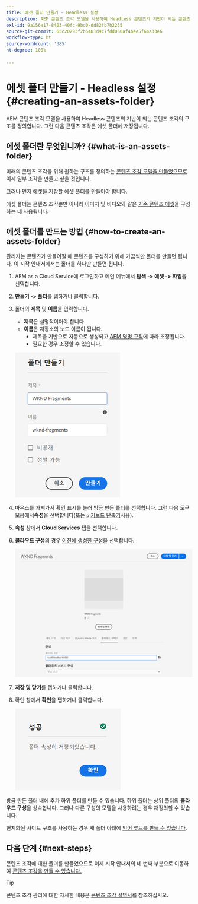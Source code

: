 ```yaml
---
title: 에셋 폴더 만들기 - Headless 설정
description: AEM 콘텐츠 조각 모델을 사용하여 Headless 콘텐츠의 기반이 되는 콘텐츠 조각의 구조를 정의합니다.
exl-id: 9a156a17-8403-40fc-9bd0-dd82fb7b2235
source-git-commit: 65c20293f2b5481d9c7fdd050af4bee5f64a33e6
workflow-type: ht
source-wordcount: '385'
ht-degree: 100%

---
```


# 에셋 폴더 만들기 - Headless 설정 {#creating-an-assets-folder}

AEM 콘텐츠 조각 모델을 사용하여 Headless 콘텐츠의 기반이 되는 콘텐츠 조각의 구조를 정의합니다. 그런 다음 콘텐츠 조각은 에셋 폴더에 저장됩니다.

## 에셋 폴더란 무엇입니까? {#what-is-an-assets-folder}

미래의 콘텐츠 조각을 위해 원하는 구조를 정의하는 [콘텐츠 조각 모델을 만들었으므로](create-content-model.md) 이제 일부 조각을 만들고 싶을 것입니다.

그러나 먼저 에셋을 저장할 에셋 폴더를 만들어야 합니다.

에셋 폴더는 콘텐츠 조각뿐만 아니라 이미지 및 비디오와 같은 [기존 콘텐츠 에셋](/help/assets/manage-digital-assets.md)을 구성하는 데 사용됩니다.

## 에셋 폴더를 만드는 방법 {#how-to-create-an-assets-folder}

관리자는 콘텐츠가 만들어질 때 콘텐츠를 구성하기 위해 가끔씩만 폴더를 만들면 됩니다. 이 시작 안내서에서는 폴더를 하나만 만들면 됩니다.

1. AEM as a Cloud Service에 로그인하고 메인 메뉴에서 **탐색 -> 에셋 -> 파일**&#x200B;을 선택합니다.
1. **만들기 -> 폴더**&#x200B;를 탭하거나 클릭합니다.
1. 폴더의 **제목** 및 **이름**&#x200B;을 입력합니다.
   * **제목**&#x200B;은 설명적이어야 합니다.
   * **이름**&#x200B;은 저장소의 노드 이름이 됩니다.
      * 제목을 기반으로 자동으로 생성되고 [AEM 명명 규칙](/help/implementing/developing/introduction/naming-conventions.md)에 따라 조정됩니다.
      * 필요한 경우 조정할 수 있습니다.

   ![폴더 만들기](../assets/assets-folder-create.png)
1. 마우스를 가져가서 확인 표시를 눌러 방금 만든 폴더를 선택합니다. 그런 다음 도구 모음에서&#x200B;**속성**&#x200B;을 선택합니다(또는 `p` [키보드 단축키](/help/sites-cloud/authoring/getting-started/keyboard-shortcuts.md)사용).
1. **속성** 창에서 **Cloud Services** 탭을 선택합니다.
1. **클라우드 구성**&#x200B;의 경우 [이전에 생성한 구성](create-configuration.md)을 선택합니다.

   ![에셋 폴더 구성](../assets/assets-folder-configure.png)
1. **저장 및 닫기**&#x200B;를 탭하거나 클릭합니다.
1. 확인 창에서 **확인**&#x200B;을 탭하거나 클릭합니다.

   ![확인 창](../assets/assets-folder-confirmation.png)

방금 만든 폴더 내에 추가 하위 폴더를 만들 수 있습니다. 하위 폴더는 상위 폴더의 **클라우드 구성**&#x200B;을 상속합니다. 그러나 다른 구성의 모델을 사용하려는 경우 재정의할 수 있습니다.

현지화된 사이트 구조를 사용하는 경우 새 폴더 아래에 [언어 루트를 만들 수 있습니다](/help/assets/translate-assets.md).

## 다음 단계 {#next-steps}

콘텐츠 조각에 대한 폴더를 만들었으므로 이제 시작 안내서의 네 번째 부분으로 이동하여 [콘텐츠 조각을 만들 수 있습니다.](create-content-fragment.md)

>[!TIP]
>
>콘텐츠 조각 관리에 대한 자세한 내용은 [콘텐츠 조각 설명서](/help/assets/content-fragments/content-fragments.md)를 참조하십시오.
